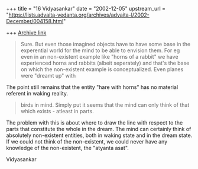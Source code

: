 +++
title = "16 Vidyasankar"
date = "2002-12-05"
upstream_url = "https://lists.advaita-vedanta.org/archives/advaita-l/2002-December/004158.html"

+++
[Archive link](https://lists.advaita-vedanta.org/archives/advaita-l/2002-December/004158.html)

>Sure. But even those imagined objects have to have some base in the
>experential world for the mind to be able to envision them. For eg even in
>an non-existent example like "horns of a rabbit" we have experienced horns
>and rabbits (albeit seperately) and that's the base on which the
>non-existent example is conceptualized. Even planes were "dreamt up" with

The point still remains that the entity "hare with horns" has no material
referent in waking reality.

>birds in mind. Simply put it seems that the mind can only think of that
>which exists - atleast in parts.

The problem with this is about where to draw the line with respect to the
parts that constitute the whole in the dream. The mind can certainly think
of absolutely non-existent entities, both in waking state and in the dream
state. If we could not think of the non-existent, we could never have any
knowledge of the non-existent, the "atyanta asat".

Vidyasankar

